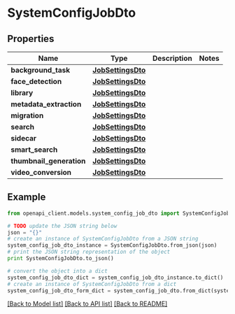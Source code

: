 # SystemConfigJobDto


## Properties

Name | Type | Description | Notes
------------ | ------------- | ------------- | -------------
**background_task** | [**JobSettingsDto**](JobSettingsDto.md) |  | 
**face_detection** | [**JobSettingsDto**](JobSettingsDto.md) |  | 
**library** | [**JobSettingsDto**](JobSettingsDto.md) |  | 
**metadata_extraction** | [**JobSettingsDto**](JobSettingsDto.md) |  | 
**migration** | [**JobSettingsDto**](JobSettingsDto.md) |  | 
**search** | [**JobSettingsDto**](JobSettingsDto.md) |  | 
**sidecar** | [**JobSettingsDto**](JobSettingsDto.md) |  | 
**smart_search** | [**JobSettingsDto**](JobSettingsDto.md) |  | 
**thumbnail_generation** | [**JobSettingsDto**](JobSettingsDto.md) |  | 
**video_conversion** | [**JobSettingsDto**](JobSettingsDto.md) |  | 

## Example

```python
from openapi_client.models.system_config_job_dto import SystemConfigJobDto

# TODO update the JSON string below
json = "{}"
# create an instance of SystemConfigJobDto from a JSON string
system_config_job_dto_instance = SystemConfigJobDto.from_json(json)
# print the JSON string representation of the object
print SystemConfigJobDto.to_json()

# convert the object into a dict
system_config_job_dto_dict = system_config_job_dto_instance.to_dict()
# create an instance of SystemConfigJobDto from a dict
system_config_job_dto_form_dict = system_config_job_dto.from_dict(system_config_job_dto_dict)
```
[[Back to Model list]](../README.md#documentation-for-models) [[Back to API list]](../README.md#documentation-for-api-endpoints) [[Back to README]](../README.md)


